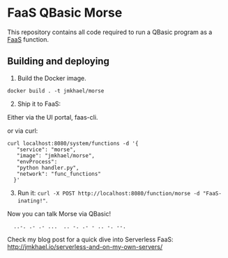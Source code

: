 # FaaS QBasic Morse

This repository contains all code required to run a QBasic program as a [FaaS](https://github.com/alexellis/faas) function.

## Building and deploying

1. Build the Docker image.

```
docker build . -t jmkhael/morse
```

2. Ship it to FaaS:

Either via the UI portal, faas-cli.

or via curl:

```
curl localhost:8080/system/functions -d '{
   "service": "morse", 
   "image": "jmkhael/morse", 
   "envProcess": 
   "python handler.py", 
   "network": "func_functions"
  }'
```

3. Run it: `curl -X POST http://localhost:8080/function/morse -d "FaaS-inating!"`.

Now you can talk Morse via QBasic!

```
  ..-. .- .- ...  .. -. .- - .. -. --.
```

Check my blog post for a quick dive into Serverless FaaS:
http://jmkhael.io/serverless-and-on-my-own-servers/

